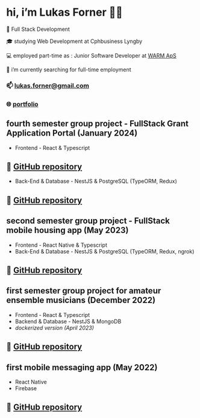 #       hi, i’m Lukas Forner 👋🏼

   🎯   Full Stack Development
   
   🎓   studying Web Development at Cphbusiness Lyngby
   
   💻   employed part-time as : Junior Software Developer at [WARM ApS](https://www.warmmusic.net/)

   🔎   i’m currently searching for full-time employment
   
### 📫   lukas.forner@gmail.com

### 🌐   [portfolio](https://fornerlukas.com/)

##  fourth semester group project - FullStack Grant Application Portal (January 2024)
-    Frontend - React & Typescript
## 🔗 [GitHub repository](https://github.com/frustrabe/ApplicantPortal_Client)
-    Back-End & Database - NestJS & PostgreSQL (TypeORM, Redux)
## 🔗 [GitHub repository](https://github.com/frustrabe/ApplicantPortal_Server)


##  second semester group project - FullStack mobile housing app (May 2023)
-    Frontend - React Native & Typescript
-    Back-End & Database - NestJS & PostgreSQL (TypeORM, Redux, ngrok)
## 🔗 [GitHub repository](https://github.com/frustrabe/domea)

##  first semester group project for amateur ensemble musicians (December 2022)
-    Frontend - React & Typescript
-    Backend & Database - NestJS & MongoDB
-    *dockerized version (April 2023)*
## 🔗 [GitHub repository](https://github.com/frustrabe/devOps-daos.git)

##  first mobile messaging app (May 2022)
-    React Native
-    Firebase
## 🔗 [GitHub repository](https://github.com/frustrabe/chatrooms-native)
<!---
frustrabe/frustrabe is a ✨ special ✨ repository because its `README.md` (this file) appears on your GitHub profile.
You can click the Preview link to take a look at your changes.
--->
